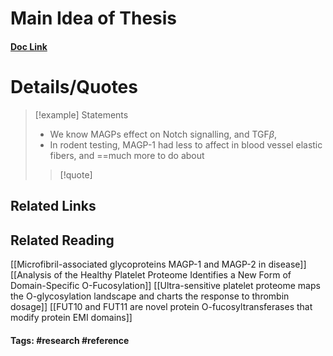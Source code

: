 # Main Idea of Thesis


#### [Doc Link](https://www.sciencedirect.com/science/article/pii/S0945053X1500102X)

# Details/Quotes
> [!example] Statements
> - We know MAGPs effect on Notch signalling, and TGF$\beta$, 
> - In rodent testing, MAGP-1 had less to affect in blood vessel elastic fibers, and ==much more to do about
> >[!quote]

## Related Links

## Related Reading
[[Microfibril-associated glycoproteins MAGP-1 and MAGP-2 in disease]]
[[Analysis of the Healthy Platelet Proteome Identifies a New Form of Domain-Specific O-Fucosylation]]
[[Ultra-sensitive platelet proteome maps the O-glycosylation landscape and charts the response to thrombin dosage]]
[[FUT10 and FUT11 are novel protein O-fucosyltransferases that modify protein EMI domains]]


#### Tags: #research #reference 